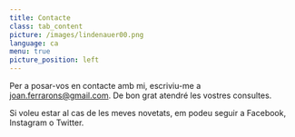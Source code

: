```yaml
---
title: Contacte
class: tab_content
picture: /images/lindenauer00.png
language: ca
menu: true
picture_position: left
---
```


Per a posar-vos en contacte amb mi, escriviu-me a joan.ferrarons@gmail.com. De bon grat atendré les vostres consultes.

Si voleu estar al cas de les meves novetats, em podeu seguir a Facebook, Instagram o Twitter.